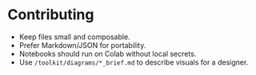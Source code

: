 # Contributing

- Keep files small and composable.
- Prefer Markdown/JSON for portability.
- Notebooks should run on Colab without local secrets.
- Use `/toolkit/diagrams/*_brief.md` to describe visuals for a designer.
